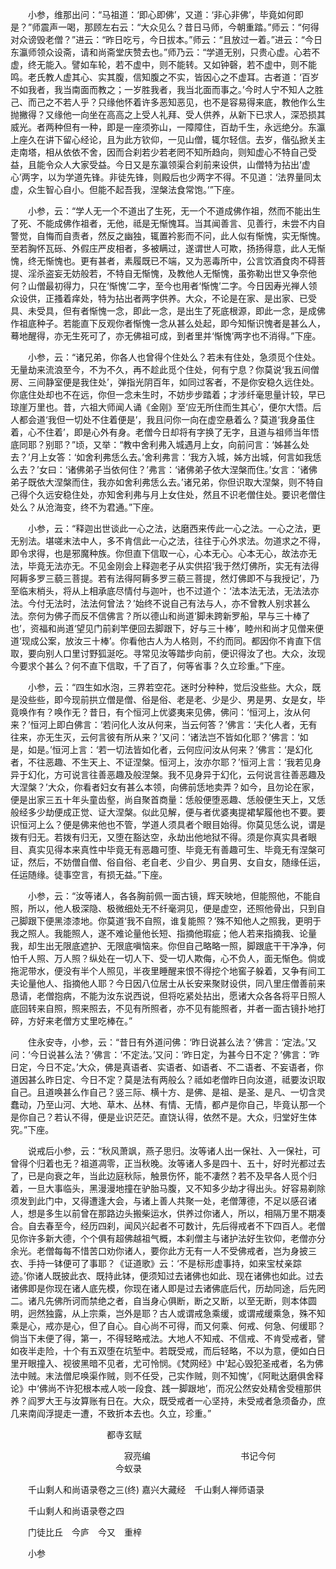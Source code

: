 <!-- { "loadSidebar": true } -->
　　小参，维那出问：“马祖道：‘即心即佛’，又道：‘非心非佛’，毕竟如何即是？”师震声一喝，那顾左右云：“大众见么？昔日马师，今朝重踏。”师云：“何得对众谤毁老僧？”进云：“昨日吃亏，今日拔本。”师云：“且放过一着。”进云：“今日东瀛师领众设斋，请和尚斋堂庆赞去也。”师乃云：“学道无别，只贵心虚。心若不虚，终无能入。譬如车轮，若不虚中，则不能转。又如钟磬，若不虚中，则不能鸣。老氏教人虚其心、实其腹，信知腹之不实，皆因心之不虚耳。古者道：‘百岁不如我者，我当南面而教之；一岁胜我者，我当北面而事之。’今时人宁不知人之胜己、而己之不若人乎？只缘他怀着许多恶知恶见，也不是容易得来底，教他作么生抛撇得？又缘他一向坐在高高之上受人礼拜、受人供养，从新下已求人，深恐损其威光。者两种但有一种，即是一座须弥山，一障障住，百劫千生，永远绝分。东瀛上座久在讲下留心经论，且为此方钦仰，一见山僧，辄尔轻信。去岁，偕弘掀关主走南塔，相从依依不舍，因而合刹若少若老罔不知所趋向，则知虚心不特自己受益，且能令众人大家受益。今日又是东瀛领渠合刹前来设供，山僧特为拈出‘虚心’两字，以为学道先锋。非徒先锋，则殿后也少两字不得。不见道：‘法界量同太虚，众生智心自小。但能不起吾我，涅槃法食常饱。’”下座。

　　小参，云：“学人无一个不道出了生死，无一个不道成佛作祖，然而不能出生了死、不能成佛作祖者，无他，祗是无惭愧耳。当其闻善言、见善行，未尝不内自警觉，自悔而自责者，然反之幽独，辄置衿影而不问，此人似有惭愧，实无惭愧。至若胸怀瓦砾、外假庄严皮相者，多被瞒过，遂谓世人可欺，扬扬得意，此人无惭愧，终无惭愧也。更有甚者，素履既已不端，又为恶毒所中，公言饮酒食肉不碍菩提、淫杀盗妄无妨般若，不特自无惭愧，及教他人无惭愧，虽弥勒出世又争奈他何？山僧最初得力，只在‘惭愧’二字，至今也用者‘惭愧’二字。今日因寿光禅人领众设供，正搔着痒处，特为拈出者两字供养。大众，不论是在家、是出家、已受具、未受具，但有者惭愧一念，即此一念，是出生了死底根源，即此一念，是成佛作祖底种子。若能直下反观你者惭愧一念从甚么处起，即今知惭识愧者是甚么人，蓦地醒得，亦无生死可了，亦无佛祖可成，到者里并‘惭愧’两字也不消得。”下座。

　　小参，云：“诸兄弟，你各人也曾得个住处么？若未有住处，急须觅个住处。无量劫来流浪至今，不为不久，再不趁此觅个住处，何有宁息？你莫说‘我五间僧房、三间静室便是我住处’，弹指光阴百年，如同过客者，不是你安稳久远住处。你底住处却也不在远，你但一念未生时，不妨步步踏着；才涉纤毫思量计较，早已琼崖万里也。昔，六祖大师闻人诵《金刚》至‘应无所住而生其心’，便尔大悟。后人都会道‘我但一切处不住着便是’，我且问你一向在虚空悬着么？莫道‘我身虽住着，心不住着’，即是心外有身。老僧今日却将有字换了无字，且道与祖师当年悟底同耶？别耶？”顷，又举：“教中舍利弗入城遇月上女，向前问言：‘姊甚么处去？’月上女答：‘如舍利弗恁么去。’舍利弗言：‘我方入城，姊方出城，何言如我恁么去？’女曰：‘诸佛弟子当依何住？’弗言：‘诸佛弟子依大涅槃而住。’女言：‘诸佛弟子既依大涅槃而住，我亦如舍利弗恁么去。’诸兄弟，你但识取大涅槃，则不特自己得个久远安稳住处，亦知舍利弗与月上女住处，然且不识老僧住处。要识老僧住处么？从沧海变，终不为君通。”下座。

　　小参，云：“释迦出世谈此一心之法，达磨西来传此一心之法。一心之法，更无别法。堪嗟末法中人，多不肯信此一心之法，往往于心外求法。勿道求之不得，即令求得，也是邪魔种族。你但直下信取一心，心本无心。心本无心，故法亦无法，毕竟无法亦无。不见金刚会上释迦老子从实供招‘我于然灯佛所，实无有法得阿耨多罗三藐三菩提。若有法得阿耨多罗三藐三菩提，然灯佛即不与我授记’，乃至临末梢头，将从上相承底尽情付与迦叶，也不过道个：‘法本法无法，无法法亦法。今付无法时，法法何曾法？’始终不说自己有法与人，亦不曾教人别求甚么法。奈何为佛子而反不信佛言？所以德山和尚道‘脚未跨新罗船，早与三十棒了也’，资福和尚道‘望见门前刹竿便回去脚跟下，好与三十棒’，睦州和尚才见僧来便道‘现成公案，放汝三十棒’。你看他古人为人格则，不约而同。都因你不肯直下信取，要向别人口里讨野狐涎吃。寻常见汝等踏步向前，便识得汝了也。大众，汝现今要求个甚么？何不直下信取，千了百了，何等省事？久立珍重。”下座。

　　小参，云：“四生如水泡，三界若空花。迷时分种种，觉后没些些。大众，既是没些些，即今现前拱立僧是僧、俗是俗、老是老、少是少、男是男、女是女，毕竟唤作有？唤作无？昔日，有个恒河上优婆夷来见佛，佛问：‘恒河上，汝从何来？’恒河上即白佛言：‘若问化人汝从何来，当云何答？’佛言：‘夫化人者，无有往来，亦无生灭，云何言彼有所从来？’又问：‘诸法岂不皆如化耶？’佛言：‘如是，如是。’恒河上言：‘若一切法皆如化者，云何应问汝从何来？’佛言：‘是幻化者，不往恶趣、不生天上、不证涅槃。恒河上，汝亦尔耶？’恒河上言：‘我若见身异于幻化，方可说言往善恶趣及般涅槃。我不见身异于幻化，云何说言往善恶趣及大涅槃？’大众，你看者妇女有甚么本领，向佛前恁地卖弄？如今，且勿论在家，便是出家三五十年头童齿壑，尚自聚首商量：恁般便堕恶趣、恁般便生天上，又恁般经多少劫便成正觉、证大涅槃。似此见解，便与者优婆夷提裙挈履他也不要。要识恒河上么？便是佛来他也不管，学道人须具者个眼目始得。你莫见恁么说，谓是拨有归无。若拨有归无，又堕在豁达空，永劫出他地狱不得。须是你真实具者眼目、真实见得本来真性中毕竟无有恶趣可堕、毕竟无有善趣可生、毕竟无有涅槃可证，然后，不妨僧自僧、俗自俗、老自老、少自少、男自男、女自女，随缘任运，任运随缘。徒事空言，有损无益。”下座。

　　小参，云：“汝等诸人，各各胸前佩一面古镜，辉天映地，但能照他，不能自照，所以，他人极深隐、极微细处无不纤毫洞见，便是虚空，还照他骨出，只到自己脚跟下便黑漆漆地。你莫道‘我不自照，谁复能照？’殊不知他人之照我，更明于我之照人。我能照人，遂不难论量他长短、指摘他瑕疵；他人若来指摘我、论量我，却生出无限底遮护、无限底嗔恼来。你但自己略略一照，脚跟底干干净净，何怕千人照、万人照？纵处在一切人下、受一切人欺侮，心不负人，面无惭色。倘或拖泥带水，便没有半个人照见，半夜里睡醒来恨不得挖个地窖子躲着，又争有间工夫论量他人、指摘他人耶？今日因八位居士从长安来聚财设供，同八里庄僧善前来恳请，老僧抱病，不能为汝东说西说，但将吃紧处拈出，愿诸大众各各将平日照人底回转来自照，照来照去，不见有所照者，亦不见有能照者，并者一面古镜扑地打碎，方好来老僧方丈里吃棒在。”

　　住永安寺，小参，云：“昔日有外道问佛：‘昨日说甚么法？’佛言：‘定法。’又问：‘今日说甚么法？’佛言：‘不定法。’又问：‘昨日定，为甚今日不定？’佛言：‘昨日定，今日不定。’大众，佛是真语者、实语者、如语者、不二语者、不妄语者，你道因甚么昨日定、今日不定？莫是法有两般么？祗如老僧昨日向汝道，祗要汝识取自己。且道唤甚么作自己？竖三际、横十方、是佛、是祖、是圣、是凡、一切含灵蠢动，乃至山河、大地、草木、丛林、有情、无情，都卢是你自己，毕竟认那一个是你自己？若认不得，便是业识茫茫。直饶认得，依然不是。大众，归堂好生体究。”下座。

　　说戒后小参，云：“秋风萧飒，燕子思归。汝等诸人出一保社、入一保社，可曾得个归着也无？祖道凋零，正当秋晚。汝等诸人多是四十、五十，好时光都过去了，已是向衰之年，当此边庭秋际，触景伤怀，能不凄然？若不及早各人觅个归着，一旦大事临头，黑漫漫地撞在驴胎马腹，又不知多少劫才得出头。好容易剃除须发到此门中，又得遭逢大会，与诸上善人共聚一处，老僧薄德，不足以感召诸人，想是多生以前曾在那路边头搬柴运水，供养过你诸人，所以，相隔万里不期凑合。自去春至今，经历四刹，闻风兴起者不可数计，先后得戒者不下四百人。老僧见你许多新大德，个个俱有超佛越祖气概，本刹僧主与诸护法好生钦仰，老僧亦分余光。老僧每每不惜苦口劝你诸人，要你此方无有一人不受佛戒者，岂为身披三衣、手持一钵便可了事耶？《证道歌》云：‘不是标形虚事持，如来宝杖亲踪迹。’你诸人既披此衣、既持此钵，便须知过去诸佛也如此、现在诸佛也如此。过去诸佛即是你现在诸人底先模，你现在诸人即是过去诸佛底后代，历劫同途，后先罔二。诸凡先佛所诃而禁绝之者，自当身心俱断，断之又断，以至无断，则本体圆明，迥然独露，从上宗乘，岂外是耶？古人或谓戒急乘缓，或谓戒缓乘急，殊不知乘是心，戒亦是心，但了自心。自心尚不可得，而又何乘、何戒、何急、何缓耶？倘当下未便了得，第一，不得轻略戒法。大地人不知戒、不信戒、不肯受戒者，譬如夜半走险，十个有五双堕在坑堑中。若既受戒，而后轻略，不以为意，便如白日里开眼撞入、视彼黑暗不见者，尤可怜悯。《梵网经》中‘起心毁犯圣戒者，名为佛法中贼。末法僧尼唤渠作贼，则不任受，己实作贼，则不知愧’，《阿毗达磨俱舍释论》中‘佛尚不许犯根本戒人啖一段食、践一脚跟地’，而况公然安处精舍受檀那供养？阎罗大王与汝算账有日在。大众，既受戒者一心坚持，未受戒者急须备办，庶几来南阎浮提走一遭，不致折本去也。久立，珍重。”

　　　　　　　　　　　都寺玄赋

　　　　　　　　　　　　　寂亮编
　　　　　　　　　　书记今何
　　　　　　　　　　　　今蚁录

　　千山剩人和尚语录卷之三(终)
嘉兴大藏经　千山剩人禅师语录


　　千山剩人和尚语录卷之四

　　门徒比丘　今庐　今又　重梓

　　小参


